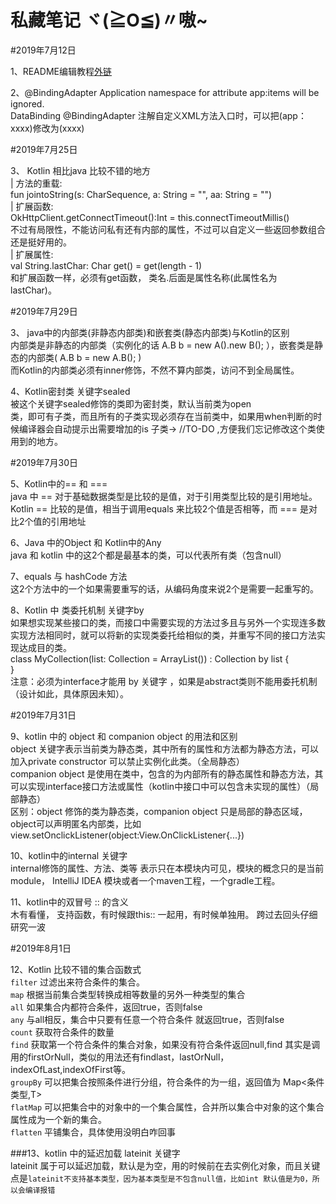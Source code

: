 私藏笔记  ヾ(≧O≦)〃嗷~
=

#2019年7月12日

1、README编辑教程[外链](https://blog.csdn.net/luofeixiongsix/article/details/80841575 "外链")

2、@BindingAdapter  Application namespace for attribute app:items will be ignored.</br>
DataBinding @BindingAdapter  注解自定义XML方法入口时，可以把(app：xxxx)修改为(xxxx)</br>

#2019年7月25日</br>

3、 Kotlin 相比java 比较不错的地方</br>
    | 方法的重载:</br>
    fun jointoString(s: CharSequence, a: String = "", aa: String = "")</br>
    | 扩展函数:</br>
     OkHttpClient.getConnectTimeout():Int = this.connectTimeoutMillis()</br>
     不过有局限性，不能访问私有还有内部的属性，不过可以自定义一些返回参数组合还是挺好用的。</br>
    | 扩展属性:</br>
         val String.lastChar: Char get() = get(length - 1)</br>
     和扩展函数一样，必须有get函数， 类名.后面是属性名称(此属性名为 lastChar)。</br>
    
#2019年7月29日</br>

3、 java中的内部类(非静态内部类)和嵌套类(静态内部类)与Kotlin的区别</br>
内部类是非静态的内部类（实例化的话  A.B b = new A().new B(); ），嵌套类是静态的内部类( A.B b = new A.B(); )</br>
而Kotlin的内部类必须有inner修饰，不然不算内部类，访问不到全局属性。</br>

4、Kotlin密封类  关键字sealed</br>
被这个关键字sealed修饰的类即为密封类，默认当前类为open</br>类，即可有子类，而且所有的子类实现必须存在当前类中，如果用when判断的时候编译器会自动提示出需要增加的is 子类-> //TO-DO ,方便我们忘记修改这个类使用到的地方。</br>

#2019年7月30日</br>

5、Kotlin中的== 和 ===</br>
java 中 == 对于基础数据类型是比较的是值，对于引用类型比较的是引用地址。 </br>
Kotlin == 比较的是值，相当于调用equals 来比较2个值是否相等，而 === 是对比2个值的引用地址 </br>

6、Java 中的Object  和 Kotlin中的Any</br>
java 和 kotlin 中的这2个都是最基本的类，可以代表所有类（包含null）</br>

7、equals 与 hashCode 方法</br>
这2个方法中的一个如果需要重写的话，从编码角度来说2个是需要一起重写的。</br>

8、Kotlin 中 类委托机制 关键字by</br>
如果想实现某些接口的类，而接口中需要实现的方法过多且与另外一个实现连多数实现方法相同时，就可以将新的实现类委托给相似的类，并重写不同的接口方法实现达成目的类。  </br>
 class MyCollection<T>(list: Collection<T> = ArrayList()) : Collection<T> by list {</br>
 }</br>
注意：必须为interface才能用 by 关键字 ，如果是abstract类则不能用委托机制（设计如此，具体原因未知）。</br>

#2019年7月31日</br>

9、kotlin 中的 object 和 companion object 的用法和区别</br>
object 关键字表示当前类为静态类，其中所有的属性和方法都为静态方法，可以加入private constructor 可以禁止实例化此类。（全局静态）</br>
companion object 是使用在类中，包含的为内部所有的静态属性和静态方法，其可以实现interface接口方法或属性（kotlin中接口中可以包含未实现的属性）（局部静态）</br>
区别：object 修饰的类为静态类，companion object 只是局部的静态区域，object可以声明匿名内部类，比如</br>
      view.setOnclickListener(object:View.OnClickListener{...})</br>
    
10、kotlin中的internal 关键字</br>
internal修饰的属性、方法、类等 表示只在本模块内可见，模块的概念只的是当前module， IntelliJ IDEA 模块或者一个maven工程，一个gradle工程。</br>

11、kotlin中的双冒号 :: 的含义</br>
木有看懂， 支持函数，有时候跟this:: 一起用，有时候单独用。 跨过去回头仔细研究一波</br>

#2019年8月1日</br>

12、Kotlin 比较不错的集合函数式</br>
`filter`    过滤出来符合条件的集合。</br>
`map`       根据当前集合类型转换成相等数量的另外一种类型的集合</br>
`all`       如果集合内都符合条件，返回true，否则false</br>
`any`       与all相反，集合中只要有任意一个符合条件 就返回true，否则false</br>
`count`     获取符合条件的数量</br>
`find`      获取第一个符合条件的集合对象，如果没有符合条件返回null,find 其实是调用的firstOrNull，类似的用法还有findlast，lastOrNull，                        indexOfLast,indexOfFirst等。</br>
`groupBy`   可以把集合按照条件进行分组，符合条件的为一组，返回值为 Map<条件类型,T> </br>
`flatMap`   可以把集合中的对象中的一个集合属性，合并所以集合中对象的这个集合属性成为一个新的集合。</br>
`flatten`   平铺集合，具体使用没明白咋回事</br>

###13、kotlin 中的延迟加载 lateinit 关键字</br>
lateinit 属于可以延迟加载，默认是为空，用的时候前在去实例化对象，而且关键点是`lateinit不支持基本类型，因为基本类型是不包含null值，比如int 默认值是为0，所以会编译报错`</br>
